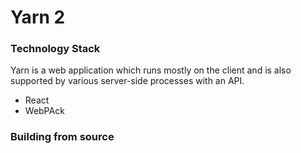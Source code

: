 # Yarn 2


### Technology Stack

Yarn is a web application which runs mostly on the client and is also
supported by various server-side processes with an API.

- React
- WebPAck

### Building from source




